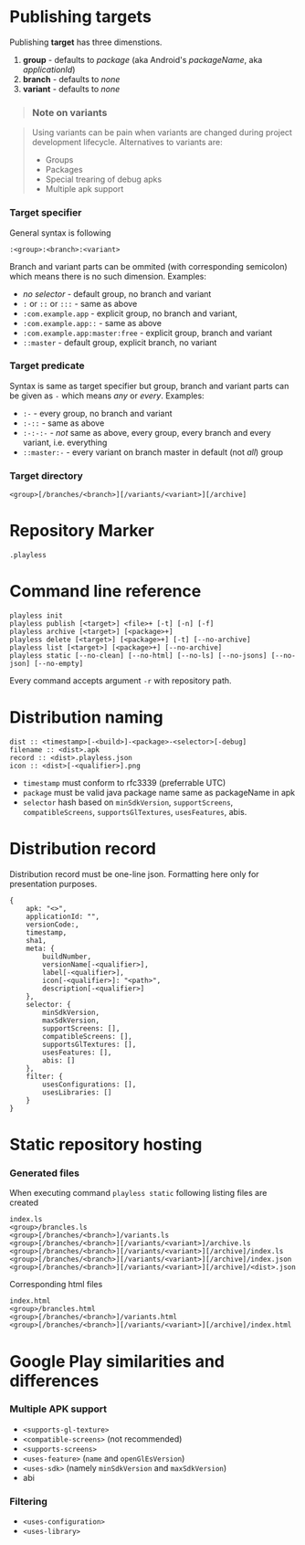 Publishing targets
==================

Publishing **target** has three dimenstions.

1. **group** - defaults to *package* (aka Android's *packageName*, aka *applicationId*)
2. **branch** - defaults to *none*
3. **variant** - defaults to *none*

> ### Note on variants

> Using variants can be pain when variants are changed during project development lifecycle. Alternatives to variants are:
>
> - Groups
> - Packages
> - Special trearing of debug apks
> - Multiple apk support

### Target specifier

General syntax is following

	:<group>:<branch>:<variant>

Branch and variant parts can be ommited (with corresponding semicolon) which means there is no such dimension. Examples:

- *no selector*  - default group, no branch and variant
- `:` or `::` or `:::` - same as above
- `:com.example.app` - explicit group, no branch and variant, 
- `:com.example.app::` - same as above
- `:com.example.app:master:free` - explicit group, branch and variant
- `::master` - default group, explicit branch, no variant

### Target predicate

Syntax is same as target specifier but group, branch and variant parts can be given as `-` which means *any* or *every*. Examples:

- `:-` - every group, no branch and variant
- `:-::` - same as above
- `:-:-:-` - *not* same as above, every group, every branch and every variant, i.e. everything
- `::master:-` - every variant on branch master in default (not *all*) group

### Target directory

	<group>[/branches/<branch>][/variants/<variant>][/archive]

Repository Marker
=================

	.playless

Command line reference
======================

	playless init
	playless publish [<target>] <file>+ [-t] [-n] [-f]
	playless archive [<target>] [<package>+]
	playless delete [<target>] [<package>+] [-t] [--no-archive]
	playless list [<target>] [<package>+] [--no-archive]
	playless static [--no-clean] [--no-html] [--no-ls] [--no-jsons] [--no-json] [--no-empty]

Every command accepts argument `-r` with repository path.

Distribution naming
===================

	dist :: <timestamp>[-<build>]-<package>-<selector>[-debug]
	filename :: <dist>.apk
	record :: <dist>.playless.json
	icon :: <dist>[-<qualifier>].png

- `timestamp` must conform to rfc3339 (preferrable UTC)
- `package` must be valid java package name same as packageName in apk
- `selector` hash based on `minSdkVersion`, `supportScreens`, `compatibleScreens`, `supportsGlTextures`, `usesFeatures`, abis.

Distribution record
===================

Distribution record must be one-line json. Formatting here only for presentation purposes.

	{
		apk: "<>",
		applicationId: "",
		versionCode:,
		timestamp,
		sha1,
		meta: {
			buildNumber,
			versionName[-<qualifier>],
			label[-<qualifier>],
			icon[-<qualifier>]: "<path>",
			description[-<qualifier>]
		},
		selector: {
			minSdkVersion,
			maxSdkVersion,
			supportScreens: [],
			compatibleScreens: [],
			supportsGlTextures: [],
			usesFeatures: [],
			abis: []
		},
		filter: {
			usesConfigurations: [],
			usesLibraries: []
		}
	}


Static repository hosting
=========================

### Generated files

When executing command `playless static` following listing files are created

	index.ls
	<group>/brancles.ls
	<group>[/branches/<branch>]/variants.ls
	<group>[/branches/<branch>][/variants/<variant>]/archive.ls
	<group>[/branches/<branch>][/variants/<variant>][/archive]/index.ls
	<group>[/branches/<branch>][/variants/<variant>][/archive]/index.json
	<group>[/branches/<branch>][/variants/<variant>][/archive]/<dist>.json

Corresponding html files

	index.html
	<group>/brancles.html
	<group>[/branches/<branch>]/variants.html
	<group>[/branches/<branch>][/variants/<variant>][/archive]/index.html

Google Play similarities and differences
==========================================

### Multiple APK support

- `<supports-gl-texture>`
- `<compatible-screens>` (not recommended)
- `<supports-screens>`
- `<uses-feature>` (`name` and `openGlEsVersion`)
- `<uses-sdk>` (namely `minSdkVersion` and `maxSdkVersion`)
- abi

### Filtering

- `<uses-configuration>`
- `<uses-library>`
